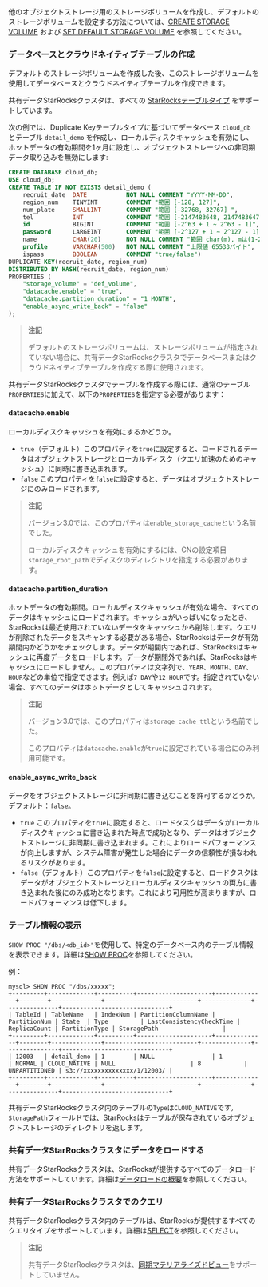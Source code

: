 
他のオブジェクトストレージ用のストレージボリュームを作成し、デフォルトのストレージボリュームを設定する方法については、[CREATE STORAGE VOLUME](../../sql-reference/sql-statements/Administration/CREATE_STORAGE_VOLUME.md) および [SET DEFAULT STORAGE VOLUME](../../sql-reference/sql-statements/Administration/SET_DEFAULT_STORAGE_VOLUME.md) を参照してください。

### データベースとクラウドネイティブテーブルの作成

デフォルトのストレージボリュームを作成した後、このストレージボリュームを使用してデータベースとクラウドネイティブテーブルを作成できます。

共有データStarRocksクラスタは、すべての [StarRocksテーブルタイプ](../../table_design/table_types/table_types.md) をサポートしています。

次の例では、Duplicate Keyテーブルタイプに基づいてデータベース `cloud_db` とテーブル `detail_demo` を作成し、ローカルディスクキャッシュを有効にし、ホットデータの有効期間を1ヶ月に設定し、オブジェクトストレージへの非同期データ取り込みを無効にします:

```SQL
CREATE DATABASE cloud_db;
USE cloud_db;
CREATE TABLE IF NOT EXISTS detail_demo (
    recruit_date  DATE           NOT NULL COMMENT "YYYY-MM-DD",
    region_num    TINYINT        COMMENT "範囲 [-128, 127]",
    num_plate     SMALLINT       COMMENT "範囲 [-32768, 32767] ",
    tel           INT            COMMENT "範囲 [-2147483648, 2147483647]",
    id            BIGINT         COMMENT "範囲 [-2^63 + 1 ~ 2^63 - 1]",
    password      LARGEINT       COMMENT "範囲 [-2^127 + 1 ~ 2^127 - 1]",
    name          CHAR(20)       NOT NULL COMMENT "範囲 char(m), mは(1-255) ",
    profile       VARCHAR(500)   NOT NULL COMMENT "上限値 65533バイト",
    ispass        BOOLEAN        COMMENT "true/false")
DUPLICATE KEY(recruit_date, region_num)
DISTRIBUTED BY HASH(recruit_date, region_num)
PROPERTIES (
    "storage_volume" = "def_volume",
    "datacache.enable" = "true",
    "datacache.partition_duration" = "1 MONTH",
    "enable_async_write_back" = "false"
);
```

> **注記**
>
> デフォルトのストレージボリュームは、ストレージボリュームが指定されていない場合に、共有データStarRocksクラスタでデータベースまたはクラウドネイティブテーブルを作成する際に使用されます。

共有データStarRocksクラスタでテーブルを作成する際には、通常のテーブル`PROPERTIES`に加えて、以下の`PROPERTIES`を指定する必要があります：

#### datacache.enable

ローカルディスクキャッシュを有効にするかどうか。

- `true`（デフォルト）このプロパティを`true`に設定すると、ロードされるデータはオブジェクトストレージとローカルディスク（クエリ加速のためのキャッシュ）に同時に書き込まれます。
- `false` このプロパティを`false`に設定すると、データはオブジェクトストレージにのみロードされます。

> **注記**
>
> バージョン3.0では、このプロパティは`enable_storage_cache`という名前でした。
>
> ローカルディスクキャッシュを有効にするには、CNの設定項目`storage_root_path`でディスクのディレクトリを指定する必要があります。

#### datacache.partition_duration

ホットデータの有効期間。ローカルディスクキャッシュが有効な場合、すべてのデータはキャッシュにロードされます。キャッシュがいっぱいになったとき、StarRocksは最近使用されていないデータをキャッシュから削除します。クエリが削除されたデータをスキャンする必要がある場合、StarRocksはデータが有効期間内かどうかをチェックします。データが期間内であれば、StarRocksはキャッシュに再度データをロードします。データが期間外であれば、StarRocksはキャッシュにロードしません。このプロパティは文字列で、`YEAR`、`MONTH`、`DAY`、`HOUR`などの単位で指定できます。例えば`7 DAY`や`12 HOUR`です。指定されていない場合、すべてのデータはホットデータとしてキャッシュされます。

> **注記**
>
> バージョン3.0では、このプロパティは`storage_cache_ttl`という名前でした。
>
> このプロパティは`datacache.enable`が`true`に設定されている場合にのみ利用可能です。

#### enable_async_write_back

データをオブジェクトストレージに非同期に書き込むことを許可するかどうか。デフォルト：`false`。
- `true` このプロパティを`true`に設定すると、ロードタスクはデータがローカルディスクキャッシュに書き込まれた時点で成功となり、データはオブジェクトストレージに非同期に書き込まれます。これによりロードパフォーマンスが向上しますが、システム障害が発生した場合にデータの信頼性が損なわれるリスクがあります。
- `false`（デフォルト）このプロパティを`false`に設定すると、ロードタスクはデータがオブジェクトストレージとローカルディスクキャッシュの両方に書き込まれた後にのみ成功となります。これにより可用性が高まりますが、ロードパフォーマンスは低下します。

### テーブル情報の表示

`SHOW PROC "/dbs/<db_id>"`を使用して、特定のデータベース内のテーブル情報を表示できます。詳細は[SHOW PROC](../../sql-reference/sql-statements/Administration/SHOW_PROC.md)を参照してください。

例：

```Plain
mysql> SHOW PROC "/dbs/xxxxx";
+---------+-------------+----------+---------------------+--------------+--------+--------------+--------------------------+--------------+---------------+------------------------------+
| TableId | TableName   | IndexNum | PartitionColumnName | PartitionNum | State  | Type         | LastConsistencyCheckTime | ReplicaCount | PartitionType | StoragePath                  |
+---------+-------------+----------+---------------------+--------------+--------+--------------+--------------------------+--------------+---------------+------------------------------+
| 12003   | detail_demo | 1        | NULL                | 1            | NORMAL | CLOUD_NATIVE | NULL                     | 8            | UNPARTITIONED | s3://xxxxxxxxxxxxxx/1/12003/ |
+---------+-------------+----------+---------------------+--------------+--------+--------------+--------------------------+--------------+---------------+------------------------------+
```

共有データStarRocksクラスタ内のテーブルの`Type`は`CLOUD_NATIVE`です。`StoragePath`フィールドでは、StarRocksはテーブルが保存されているオブジェクトストレージのディレクトリを返します。

### 共有データStarRocksクラスタにデータをロードする

共有データStarRocksクラスタは、StarRocksが提供するすべてのデータロード方法をサポートしています。詳細は[データロードの概要](../../loading/Loading_intro.md)を参照してください。

### 共有データStarRocksクラスタでのクエリ

共有データStarRocksクラスタ内のテーブルは、StarRocksが提供するすべてのクエリタイプをサポートしています。詳細は[SELECT](../../sql-reference/sql-statements/data-manipulation/SELECT.md)を参照してください。

> **注記**
>
> 共有データStarRocksクラスタは、[同期マテリアライズドビュー](../../using_starrocks/Materialized_view-single_table.md)をサポートしていません。
